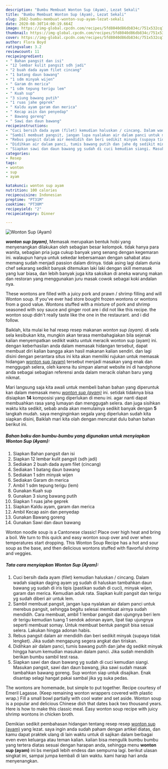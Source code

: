 ```yaml
---
description: "Bumbu Membuat Wonton Sup (Ayam), Lezat Sekali"
title: "Bumbu Membuat Wonton Sup (Ayam), Lezat Sekali"
slug: 2682-bumbu-membuat-wonton-sup-ayam-lezat-sekali
date: 2020-08-30T14:00:19.664Z
image: https://img-global.cpcdn.com/recipes/5fd8040d86db834c/751x532cq70/wonton-sup-ayam-foto-resep-utama.jpg
thumbnail: https://img-global.cpcdn.com/recipes/5fd8040d86db834c/751x532cq70/wonton-sup-ayam-foto-resep-utama.jpg
cover: https://img-global.cpcdn.com/recipes/5fd8040d86db834c/751x532cq70/wonton-sup-ayam-foto-resep-utama.jpg
author: Flora Boyd
ratingvalue: 3.2
reviewcount: 11
recipeingredient:
- " Bahan pangsit dan isi"
- "12 lembar kulit pangsit sdh jadi"
- "2 buah dada ayam filet cincang"
- "1 batang daun bawang"
- "1 sdm minyak wijen"
- " Garam dn merica"
- "1 sdm tepung terigu lem"
- " Kuah sup"
- "3 siung bawang putih"
- "1 ruas jahe geprek"
- " Kaldu ayam garam dan merica"
- " Kecap asin dan penyedap"
- " Bawang goreng"
- " Sawi dan daun bawang"
recipeinstructions:
- "Cuci bersih dada ayam (filet) kemudian haluskan / cincang. Dalam wadah siapkan daging ayam yg sudah di haluskan tambahkan daun bawang yg sudah di iris tipis (pastikan sudah di cuci), minyak wijen, garam dan merica. Kemudian aduk rata. Siapkan kulit pangsit dan terigu yg sudah diberi air untuk lem."
- "Sambil membuat pangsit, jangan lupa nyalakan air dalam panci untuk merebus pangsit, sehingga begitu selesai membuat airnya sudah mendidih. Cara membuat, ambil 1 lembar pangsit dan ujungnya beri lem dr terigu kemudian tuang 1 sendok adonan ayam, lipat tiap ujungnya seperti membuat somay. Untuk membuat bentuk pangsit bisa sesuai selera. Lakukan hingga adonan habis."
- "Rebus pangsit dalam air mendidih dan beri sedikit minyak (supaya tidak lengket). Jika sudah mengapung segera angkat dan tiriskan."
- "Didihkan air dalam panci, tumis bawang putih dan jahe dg sedikit minyak hingga harum kemudian masukan dalam panci. Jika sudah mendidih berikan bumbu sambil test rasa."
- "Siapkan sawi dan daun bawang yg sudah di cuci kemudian siangi. Masukan pangsit, sawi dan daun bawang, jika sawi sudah masak tambahkan bawang goreng. Sup wonton siap untuk disajikan. Enak disantap selagi hangat pakai sambal jika yg suka pedas."
categories:
- Resep
tags:
- wonton
- sup
- ayam

katakunci: wonton sup ayam 
nutrition: 100 calories
recipecuisine: Indonesian
preptime: "PT31M"
cooktime: "PT30M"
recipeyield: "2"
recipecategory: Dinner

---
```



![Wonton Sup (Ayam)](https://img-global.cpcdn.com/recipes/5fd8040d86db834c/751x532cq70/wonton-sup-ayam-foto-resep-utama.jpg)

<b><i>wonton sup (ayam)</i></b>, Memasak merupakan bentuk hobi yang menyenangkan dilakukan oleh sebagian besar kelompok. tidak hanya para wanita, sebagian pria juga cukup banyak yang senang dengan kegemaran ini. walaupun hanya untuk sekedar kebersamaan dengan sahabat atau memang sudah menjadi passion dalam dirinya. tidak asing lagi dalam dunia chef sekarang sedikit banyak ditemukan laki laki dengan skill memasak yang luar biasa, dan lebih banyak juga kita saksikan di aneka warung makan dan restoran yang menggunakan juru masak cowok sebagai koki andalan nya.

These wontons are filled with a juicy pork and prawn / shrimp filling and will Wonton soup. If you&#39;ve ever had store bought frozen wontons or wontons from a good value. Wontons stuffed with a mixture of pork and shrimp seasoned with soy sauce and ginger root are i did not like this recipe. the wonton soup didn&#39;t really taste like the one in the restaurant. and i did follow.

Baiklah, kita mulai ke hal resep resep makanan <i>wonton sup (ayam)</i>. di sela sela kesibukan kita, mungkin akan terasa membahagiakan bila sejenak kalian menyempatkan sedikit waktu untuk meracik wonton sup (ayam) ini. dengan keberhasilan anda dalam memasak hidangan tersebut, dapat membuat diri kalian bangga akan hasil makanan kalian sendiri. dan lagi disini dengan perantara situs ini kita akan memiliki rujukan untuk memasak hidangan <u>wonton sup (ayam)</u> tersebut menjadi masakan yang enak dan menggugah selera, oleh karena itu simpan alamat website ini di handphone anda sebagai sebagian referensi anda dalam meracik olahan baru yang nikmat.


Mari langsung saja kita awali untuk membeli bahan bahan yang diperuntuk kan dalam memasak menu <u><i>wonton sup (ayam)</i></u> ini. setidak tidaknya bisa disiapkan <b>14</b> komposisi yang diperlukan di menu ini. agar nanti dapat membuahkan rasa yang lumayan dan menggugah selera. dan juga sisihkan waktu kita sedikit, sebab anda akan memulainya sedikit banyak dengan <b>5</b> langkah mudah. saya menginginkan segala yang diperlukan sudah kita siapkan disini, Baiklah mari kita olah dengan mencatat dulu bahan bahan berikut ini.

<!--inarticleads1-->

##### Bahan baku dan bumbu-bumbu yang digunakan untuk menyiapkan Wonton Sup (Ayam):

1. Siapkan  Bahan pangsit dan isi
1. Siapkan 12 lembar kulit pangsit (sdh jadi)
1. Sediakan 2 buah dada ayam filet (cincang)
1. Sediakan 1 batang daun bawang
1. Sediakan 1 sdm minyak wijen
1. Sediakan  Garam dn merica
1. Ambil 1 sdm tepung terigu (lem)
1. Gunakan  Kuah sup
1. Gunakan 3 siung bawang putih
1. Siapkan 1 ruas jahe geprek
1. Siapkan  Kaldu ayam, garam dan merica
1. Ambil  Kecap asin dan penyedap
1. Gunakan  Bawang goreng
1. Gunakan  Sawi dan daun bawang


Wonton noodle soup is a Cantonese classic! Place over high heat and bring a boil. We turn to this quick and easy wonton soup over and over when temperatures start dropping. This Wonton Soup Recipe has a hot and sour soup as the base, and then delicious wontons stuffed with flavorful shrimp and veggies. 

<!--inarticleads2-->

##### Tata cara menyiapkan Wonton Sup (Ayam):

1. Cuci bersih dada ayam (filet) kemudian haluskan / cincang. Dalam wadah siapkan daging ayam yg sudah di haluskan tambahkan daun bawang yg sudah di iris tipis (pastikan sudah di cuci), minyak wijen, garam dan merica. Kemudian aduk rata. Siapkan kulit pangsit dan terigu yg sudah diberi air untuk lem.
1. Sambil membuat pangsit, jangan lupa nyalakan air dalam panci untuk merebus pangsit, sehingga begitu selesai membuat airnya sudah mendidih. Cara membuat, ambil 1 lembar pangsit dan ujungnya beri lem dr terigu kemudian tuang 1 sendok adonan ayam, lipat tiap ujungnya seperti membuat somay. Untuk membuat bentuk pangsit bisa sesuai selera. Lakukan hingga adonan habis.
1. Rebus pangsit dalam air mendidih dan beri sedikit minyak (supaya tidak lengket). Jika sudah mengapung segera angkat dan tiriskan.
1. Didihkan air dalam panci, tumis bawang putih dan jahe dg sedikit minyak hingga harum kemudian masukan dalam panci. Jika sudah mendidih berikan bumbu sambil test rasa.
1. Siapkan sawi dan daun bawang yg sudah di cuci kemudian siangi. Masukan pangsit, sawi dan daun bawang, jika sawi sudah masak tambahkan bawang goreng. Sup wonton siap untuk disajikan. Enak disantap selagi hangat pakai sambal jika yg suka pedas.


The wontons are homemade, but simple to put together. Recipe courtesy of Emeril Lagasse. (Keep remaining wonton wrappers covered with plastic wrap.) Fill a small bowl partially with cool water and set aside. Wonton soup is a popular and delicious Chinese dish that dates back two thousand years. Here is how to make this classic meal. Easy wonton soup recipe with juicy shrimp wontons in chicken broth. 

Demikian sedikit pembahasan hidangan tentang resep resep <u>wonton sup (ayam)</u> yang lezat. saya ingin anda sudah paham dengan artikel diatas, dan kamu dapat praktek ulang di lain waktu untuk di sajikan dalam berbagai even even keluarga atau teman kalian. kalian bisa mengulik bumbu bumbu yang tertera diatas sesuai dengan harapan anda, sehingga menu <b>wonton sup (ayam)</b> ini bs menjadi lebih endess dan sempurna lagi. berikut ulasan singkat ini, sampai jumpa kembali di lain waktu. kami harap hari anda menyenangkan.
